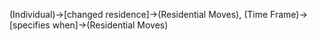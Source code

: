 (Individual)->[changed residence]->(Residential Moves), (Time Frame)->[specifies when]->(Residential Moves)